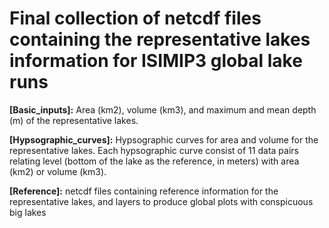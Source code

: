 # Final collection of netcdf files containing the representative lakes information for ISIMIP3 global lake runs  <br />

**[Basic_inputs]:** Area (km2), volume (km3), and maximum and mean depth (m) of the representative lakes. <br />

**[Hypsographic_curves]:** Hypsographic curves for area and volume for the representative lakes. Each hypsographic curve consist of 11 data pairs relating level (bottom of the lake as the reference, in meters) with area (km2) or volume (km3).  <br />

**[Reference]:** netcdf files containing reference information for the representative lakes, and layers to produce global plots with conspicuous big lakes


